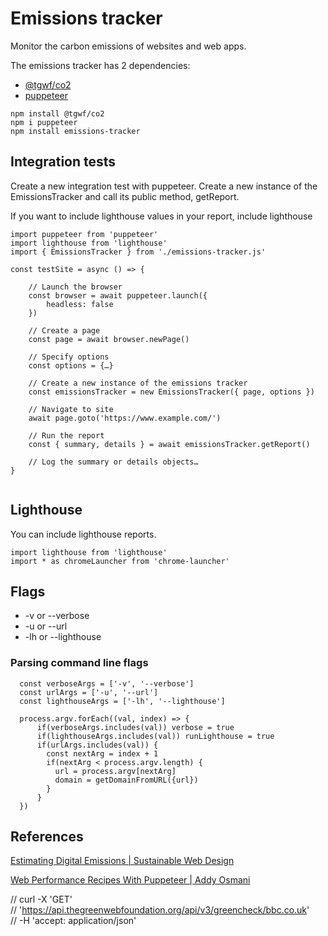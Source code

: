
# Emissions tracker

Monitor the carbon emissions of websites and web apps. 

The emissions tracker has 2 dependencies:
- [@tgwf/co2](https://github.com/thegreenwebfoundation/co2.js/)
- [puppeteer](https://github.com/puppeteer/puppeteer)

```
npm install @tgwf/co2
npm i puppeteer
npm install emissions-tracker
```


## Integration tests

Create a new integration test with puppeteer. Create a new instance of the EmissionsTracker and call its public method, getReport.

If you want to include lighthouse values in your report, include lighthouse

```
import puppeteer from 'puppeteer'
import lighthouse from 'lighthouse'
import { EmissionsTracker } from './emissions-tracker.js'

const testSite = async () => {

    // Launch the browser
    const browser = await puppeteer.launch({
        headless: false
    })

    // Create a page
    const page = await browser.newPage()

    // Specify options
    const options = {…}

    // Create a new instance of the emissions tracker
    const emissionsTracker = new EmissionsTracker({ page, options })
    
    // Navigate to site
    await page.goto('https://www.example.com/')

    // Run the report
    const { summary, details } = await emissionsTracker.getReport()

    // Log the summary or details objects…
}


```

## Lighthouse

You can include lighthouse reports.

```
import lighthouse from 'lighthouse'
import * as chromeLauncher from 'chrome-launcher'
```

## Flags

- -v or --verbose
- -u or --url
- -lh or --lighthouse

### Parsing command line flags

```
  const verboseArgs = ['-v', '--verbose']
  const urlArgs = ['-u', '--url']
  const lighthouseArgs = ['-lh', '--lighthouse']

  process.argv.forEach((val, index) => { 
      if(verboseArgs.includes(val)) verbose = true
      if(lighthouseArgs.includes(val)) runLighthouse = true
      if(urlArgs.includes(val)) {
        const nextArg = index + 1
        if(nextArg < process.argv.length) {
          url = process.argv[nextArg]
          domain = getDomainFromURL({url})
        }
      }
  })
  ```

## References

[Estimating Digital Emissions | Sustainable Web Design](https://sustainablewebdesign.org/estimating-digital-emissions/)

[Web Performance Recipes With Puppeteer | Addy Osmani
](https://addyosmani.com/blog/puppeteer-recipes/)

// curl -X 'GET' \
//  'https://api.thegreenwebfoundation.org/api/v3/greencheck/bbc.co.uk' \
//  -H 'accept: application/json'
